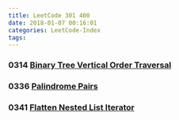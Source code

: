 ```yaml
---
title: LeetCode 301 400
date: 2018-01-07 00:16:01
categories: LeetCode-Index
tags:
---
```


### 0314 [Binary Tree Vertical Order Traversal](http://www.wayne.ink/2018/01/30/LeetCode/0314-Binary-Tree-Vertical-Order-Traversal/)

### 0336 [Palindrome Pairs](http://www.wayne.ink/2018/01/06/LeetCode/0336-Palindrome-Pairs/)

### 0341 [Flatten Nested List Iterator](http://www.wayne.ink/2018/01/26/LeetCode/0341-Flatten-Nested-List-Iterator/)
